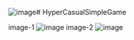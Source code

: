 ![image](https://github.com/osmanAskin/HyperCasualSimpleGame/assets/115871580/3d4de467-039c-4dd0-ae4f-24f000524728)# HyperCasualSimpleGame

image-1
![image](https://github.com/osmanAskin/HyperCasualSimpleGame/assets/115871580/b6a7e882-e429-411a-9c37-b3fc4e716cb4)
image-2
![image](https://github.com/osmanAskin/HyperCasualSimpleGame/assets/115871580/37fa9ce7-c9c7-4e92-bd0b-010d563bedcc)






